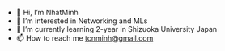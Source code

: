 - 👋 Hi, I’m NhatMinh
- 👀 I’m interested in Networking and MLs
- 🌱 I’m currently learning 2-year in Shizuoka University Japan
- 📫 How to reach me tcnminh@gmail.com

<!---
Kudodxd/Kudodxd is a ✨ special ✨ repository because its `README.md` (this file) appears on your GitHub profile.
You can click the Preview link to take a look at your changes.
--->
